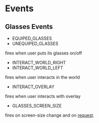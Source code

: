 # Events

## Glasses Events
* EQUIPED_GLASSES
* UNEQUIPED_GLASSES

fires when user puts its glasses on/off

* INTERACT_WORLD_RIGHT
* INTERACT_WORLD_LEFT

fires when user interacts in the world

* INTERACT_OVERLAY

fires when user interacts with overlay

* GLASSES_SCREEN_SIZE

fires on screen-size change and on [request](Terminal_Commands#requestresolutioneventsuser).